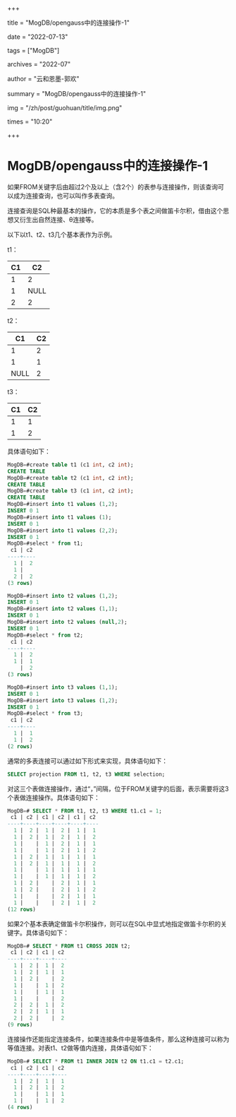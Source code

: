 +++

title = "MogDB/opengauss中的连接操作-1" 

date = "2022-07-13" 

tags = ["MogDB"] 

archives = "2022-07" 

author = "云和恩墨-郭欢" 

summary = "MogDB/opengauss中的连接操作-1"

img = "/zh/post/guohuan/title/img.png" 

times = "10:20"

+++

# MogDB/opengauss中的连接操作-1

如果FROM关键字后由超过2个及以上（含2个）的表参与连接操作，则该查询可以成为连接查询，也可以叫作多表查询。

连接查询是SQL种最基本的操作，它的本质是多个表之间做笛卡尔积，借由这个思想又衍生出自然连接、θ连接等。

以下以t1、t2、t3几个基本表作为示例。

t1：

| C1   | C2   |
| ---- | ---- |
| 1    | 2    |
| 1    | NULL |
| 2    | 2    |

t2：

| C1   | C2   |
| ---- | ---- |
| 1    | 2    |
| 1    | 1    |
| NULL | 2    |

t3：

| C1   | C2   |
| ---- | ---- |
| 1    | 1    |
| 1    | 2    |

具体语句如下：

```sql
MogDB=#create table t1 (c1 int, c2 int);
CREATE TABLE
MogDB=#create table t2 (c1 int, c2 int);
CREATE TABLE
MogDB=#create table t3 (c1 int, c2 int);
CREATE TABLE
MogDB=#insert into t1 values (1,2);
INSERT 0 1
MogDB=#insert into t1 values (1);
INSERT 0 1
MogDB=#insert into t1 values (2,2);
INSERT 0 1
MogDB=#select * from t1;
 c1 | c2
----+----
  1 |  2
  1 |
  2 |  2
(3 rows)

MogDB=#insert into t2 values (1,2);
INSERT 0 1
MogDB=#insert into t2 values (1,1);
INSERT 0 1
MogDB=#insert into t2 values (null,2);
INSERT 0 1
MogDB=#select * from t2;
 c1 | c2
----+----
  1 |  2
  1 |  1
    |  2
(3 rows)

MogDB=#insert into t3 values (1,1);
INSERT 0 1
MogDB=#insert into t3 values (1,2);
INSERT 0 1
MogDB=#select * from t3;
 c1 | c2
----+----
  1 |  1
  1 |  2
(2 rows)
```

通常的多表连接可以通过如下形式来实现，具体语句如下：

```SQL
SELECT projection FROM t1, t2, t3 WHERE selection;
```

对这三个表做连接操作，通过“，”间隔，位于FROM关键字的后面，表示需要将这3个表做连接操作。具体语句如下：

```sql
MogDB=# SELECT * FROM t1, t2, t3 WHERE t1.c1 = 1;
 c1 | c2 | c1 | c2 | c1 | c2
----+----+----+----+----+----
  1 |  2 |  1 |  2 |  1 |  1
  1 |  2 |  1 |  2 |  1 |  2
  1 |    |  1 |  2 |  1 |  1
  1 |    |  1 |  2 |  1 |  2
  1 |  2 |  1 |  1 |  1 |  1
  1 |  2 |  1 |  1 |  1 |  2
  1 |    |  1 |  1 |  1 |  1
  1 |    |  1 |  1 |  1 |  2
  1 |  2 |    |  2 |  1 |  1
  1 |  2 |    |  2 |  1 |  2
  1 |    |    |  2 |  1 |  1
  1 |    |    |  2 |  1 |  2
(12 rows)
```

如果2个基本表确定做笛卡尔积操作，则可以在SQL中显式地指定做笛卡尔积的关键字。具体语句如下：

```sql
MogDB=# SELECT * FROM t1 CROSS JOIN t2;
 c1 | c2 | c1 | c2
----+----+----+----
  1 |  2 |  1 |  2
  1 |  2 |  1 |  1
  1 |  2 |    |  2
  1 |    |  1 |  2
  1 |    |  1 |  1
  1 |    |    |  2
  2 |  2 |  1 |  2
  2 |  2 |  1 |  1
  2 |  2 |    |  2
(9 rows)
```

连接操作还能指定连接条件，如果连接条件中是等值条件，那么这种连接可以称为等值连接。对表t1、t2做等值内连接，具体语句如下：

```sql
MogDB=# SELECT * FROM t1 INNER JOIN t2 ON t1.c1 = t2.c1;
 c1 | c2 | c1 | c2
----+----+----+----
  1 |  2 |  1 |  1
  1 |  2 |  1 |  2
  1 |    |  1 |  1
  1 |    |  1 |  2
(4 rows)
```


